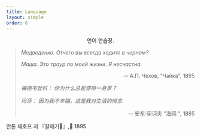 ```yaml
---
title: Language
layout: simple
order: 6
---
```


<CENTER><div class='customLetter'>언어 연습장.</div></CENTER>

>  *Медведенко. Отчего вы всегда ходите в черном?*
>
>*Маша. Это траур по моей жизни. Я несчастна.*  
>
><p align="right">-- А.П. Чехов, "Ча́йка", 1895</p>
>
>
> *梅德韦登科： 你为什么总是穿得一身黑？*
> 
> *玛莎： 因为我不幸福，这是我对生活的悼念.*
> 
><p align="right">-- 安东·契诃夫 "海鸥 ", 1895</p>

안톤 체호프 저 『갈매기』, 1895